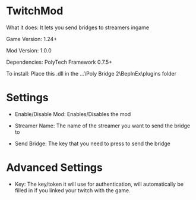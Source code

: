 # TwitchMod
What it does: It lets you send bridges to streamers ingame

Game Version: 1.24+

Mod Version: 1.0.0

Dependencies: PolyTech Framework 0.7.5+

To install: Place this .dll in the ...\Poly Bridge 2\BepInEx\plugins folder


# Settings
- Enable/Disable Mod: Enables/Disables the mod

- Streamer Name: The name of the streamer you want to send the bridge to

- Send Bridge: The key that you need to press to send the bridge


# Advanced Settings
- Key: The key/token it will use for authentication, will automatically be filled in if you linked your twitch with the game.